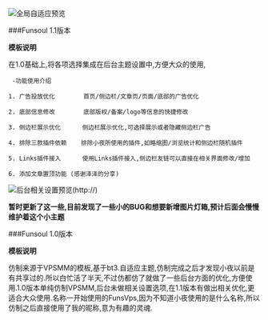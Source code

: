 ﻿![全局自适应预览](https://www.funs.cc/usr/uploads/2018/02/2826846152.png)

###Funsoul 1.1版本

**模板说明**

在1.0基础上,将各项选择集成在后台主题设置中,方便大众的使用,

     -功能使用介绍　
    
    1. 广告投放优化        首页/侧边栏/文章页/页面/底部的广告优化
    
    2. 底部信息修改        底部版权/备案/logo等信息的快捷修改
    
    3. 侧边栏展示优化      侧边栏展示优化,可选择展示或者隐藏侧边栏广告
    
    4. 排除三款插件依赖    排除小夜所使用的插件,如略缩图/浏览统计和侧边栏随机插件
    
    5. Links插件接入      使用Links插件接入,侧边栏友链可以直接在相关界面修改/增加
	
	6. 添加文章置顶功能 (感谢泽泽的分享)

![后台相关设置预览(http://)](https://www.funs.cc/usr/uploads/2018/02/2411470944.png)

**暂时更新了这一些,目前发现了一些小的BUG和想要新增图片灯箱,预计后面会慢慢维护着这个小主题**

###Funsoul 1.0版本

**模板说明**

仿制来源于VPSMM的模板,基于bt3.自适应主题,仿制完成之后才发现小夜以前是有共享过的.所以白忙活了半天,不过仿都仿了就做了一些后台方面的优化,方便使用.1.0版本单纯仿制VPSMM,后台未做相关设置选项,在1.1版本有做出相关优化,更适合大众使用.名称一开始使用的FunsVps,因为不知道小夜使用的是什么名称,所以仿制之后直接使用了我的昵称,意为有趣的灵魂.




